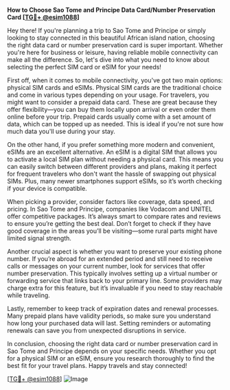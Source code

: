 **How to Choose Sao Tome and Principe Data Card/Number Preservation Card [[TG💪+ @esim1088](https://t.me/s/esim1088)]**

Hey there! If you're planning a trip to Sao Tome and Principe or simply looking to stay connected in this beautiful African island nation, choosing the right data card or number preservation card is super important. Whether you're here for business or leisure, having reliable mobile connectivity can make all the difference. So, let's dive into what you need to know about selecting the perfect SIM card or eSIM for your needs!

First off, when it comes to mobile connectivity, you've got two main options: physical SIM cards and eSIMs. Physical SIM cards are the traditional choice and come in various types depending on your usage. For travelers, you might want to consider a prepaid data card. These are great because they offer flexibility—you can buy them locally upon arrival or even order them online before your trip. Prepaid cards usually come with a set amount of data, which can be topped up as needed. This is ideal if you're not sure how much data you'll use during your stay.

On the other hand, if you prefer something more modern and convenient, eSIMs are an excellent alternative. An eSIM is a digital SIM that allows you to activate a local SIM plan without needing a physical card. This means you can easily switch between different providers and plans, making it perfect for frequent travelers who don't want the hassle of swapping out physical SIMs. Plus, many newer smartphones support eSIMs, so it’s worth checking if your device is compatible.

When picking a provider, consider factors like coverage, data speed, and pricing. In Sao Tome and Principe, companies like Vodacom and UNITEL offer competitive packages. It’s always smart to compare rates and reviews to ensure you’re getting the best deal. Don’t forget to check if they have good coverage in the areas you’ll be visiting—some rural parts might have limited signal strength.

Another crucial aspect is whether you want to preserve your existing phone number. If you’re abroad for an extended period and still need to receive calls or messages on your current number, look for services that offer number preservation. This typically involves setting up a virtual number or forwarding service that links back to your primary line. Some providers may charge extra for this feature, but it’s invaluable if you need to stay reachable while traveling.

Lastly, remember to keep track of expiration dates and renewal processes. Many prepaid plans have validity periods, so make sure you understand how long your purchased data will last. Setting reminders or automating renewals can save you from unexpected disruptions in service.

In conclusion, choosing the right data card or number preservation card in Sao Tome and Principe depends on your specific needs. Whether you opt for a physical SIM or an eSIM, ensure you research thoroughly to find the best fit for your travel plans. Happy travels and stay connected!

[[TG💪+ @esim1088](https://t.me/s/esim1088)] ![Image](https://i.postimg.cc/Y0z9fWf4/image.png)